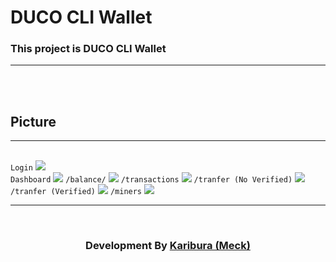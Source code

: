 # DUCO CLI Wallet

<h3>This project is DUCO CLI Wallet</h3>
<hr><br>

 
  <br>
<h2>Picture</h2><hr><br>
<code>Login</code>
<img src="https://scontent.fbkk6-2.fna.fbcdn.net/v/t1.15752-9/240907618_827549661290507_4438466845719636936_n.png?_nc_cat=103&ccb=1-5&_nc_sid=ae9488&_nc_ohc=Kljyv9gyPjcAX9BwRU_&tn=6hU7arYck_OOlEOT&_nc_ht=scontent.fbkk6-2.fna&oh=61c3420c1c954a4c800fac5fc2fa2f9f&oe=615B784F"><br>
<code>Dashboard</code>
<img src="https://scontent.fbkk6-1.fna.fbcdn.net/v/t1.15752-9/240877776_581854286302716_7335641191473902121_n.png?_nc_cat=108&ccb=1-5&_nc_sid=ae9488&_nc_ohc=6UzM_53WPdcAX-Tu1_n&tn=6hU7arYck_OOlEOT&_nc_ht=scontent.fbkk6-1.fna&oh=0b24d2c0568e7dd251057fe747dc9d82&oe=615D9B0D">
<code>/balance/</code>
<img src="https://scontent.fbkk6-1.fna.fbcdn.net/v/t1.15752-9/240602034_214487390703573_6132828602367124828_n.png?_nc_cat=105&ccb=1-5&_nc_sid=ae9488&_nc_ohc=wBkiyLxc3woAX9wWnrm&_nc_ht=scontent.fbkk6-1.fna&oh=26d7323ec12c7d2696e7c5abe70ad43f&oe=615C6CF9">
  <code>/transactions</code>
<img src="https://scontent.fbkk6-1.fna.fbcdn.net/v/t1.15752-9/241265403_1056561038421229_5366197623921441088_n.png?_nc_cat=110&ccb=1-5&_nc_sid=ae9488&_nc_ohc=XdCYghvG5RQAX8GGDp3&_nc_ht=scontent.fbkk6-1.fna&oh=ca0ac6cf87594661e7ec23893f328efb&oe=615C809D">
  <code>/tranfer (No Verified)</code>
  <img src="https://scontent.fbkk6-2.fna.fbcdn.net/v/t1.15752-9/240771777_546258463258442_6435368962528198886_n.png?_nc_cat=107&ccb=1-5&_nc_sid=ae9488&_nc_ohc=tzf36HO78QgAX9kSxxX&tn=6hU7arYck_OOlEOT&_nc_ht=scontent.fbkk6-2.fna&oh=d0960c62589323a1acf4f66b68423c3a&oe=615B76B6">
  <code>/tranfer (Verified)</code>
 <img src="https://scontent.fbkk6-1.fna.fbcdn.net/v/t1.15752-9/240578696_1724755814386798_8279874893321469379_n.png?_nc_cat=105&ccb=1-5&_nc_sid=ae9488&_nc_ohc=7t2txwZf68cAX9jvUbO&_nc_ht=scontent.fbkk6-1.fna&oh=124b3111d435720666bf839135905428&oe=615D061F">
  <code>/miners</code>
 <img src="https://scontent.fbkk6-1.fna.fbcdn.net/v/t1.15752-9/240762461_1131287657401365_5543061372751871032_n.png?_nc_cat=102&ccb=1-5&_nc_sid=ae9488&_nc_ohc=ZdLwXTcFdsQAX8-MMHD&_nc_ht=scontent.fbkk6-1.fna&oh=8a8ef684af0b979753c0ee356c57497a&oe=615E1B5D">

  <hr><br>
<h3 align="center">Development By <a href="https://github.com/Karibura-Cyber">Karibura (Meck)</a></h3>

